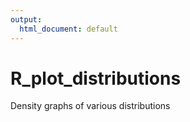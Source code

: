```yaml
---
output:
  html_document: default
---
```

# R_plot_distributions

Density graphs of various distributions
